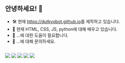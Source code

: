 ## 안녕하세요! 👋

- 🛠 현재 <a href="https://dutkyobot.github.io/">https://dutkyobot.github.io</a>를 제작하고 있습니다.
- 🌱 현재 HTML, CSS, JS, python에 대해 배우고 있습니다.
- 🤔 ...에 대한 도움이 필요합니다.
- 💬 ...에 대해 문의하세요.
##
<img src="https://img.shields.io/badge/Chatgpt-D9D9D9?style=flat-square&logo=OpenAI&logoColor=333333"/>
<img src="https://img.shields.io/badge/HTML-E34F26?style=flat-square&logo=HTML5&logoColor=white"/>
<img src="https://img.shields.io/badge/CSS-1572B6?style=flat-square&logo=CSS3&logoColor=white"/>
<img src="https://img.shields.io/badge/JS-F7DF1E?style=flat-square&logo=JSS&logoColor=333333"/>
<img src="https://img.shields.io/badge/Python-ffdf76?style=flat-square&logo=Python&logoColor=333333"/>
